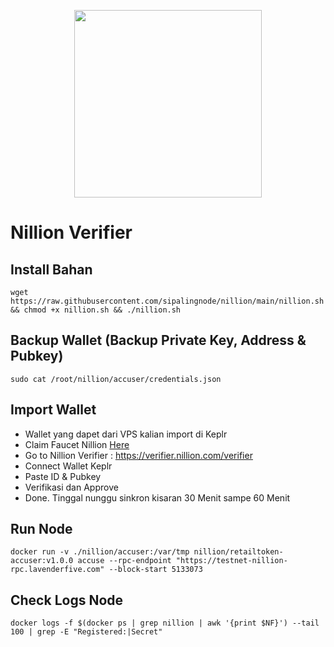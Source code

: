 <p align="center">
  <img height="300" height="auto" src="https://user-images.githubusercontent.com/109174478/209359981-dc19b4bf-854d-4a2a-b803-2547a7fa43f2.jpg">
</p>

# Nillion Verifier
## Install Bahan
```
wget https://raw.githubusercontent.com/sipalingnode/nillion/main/nillion.sh && chmod +x nillion.sh && ./nillion.sh
```
## Backup Wallet (Backup Private Key, Address & Pubkey)
```
sudo cat /root/nillion/accuser/credentials.json
```
## Import Wallet
- Wallet yang dapet dari VPS kalian import di Keplr
- Claim Faucet Nillion [Here](https://faucet.testnet.nillion.com/)
- Go to Nillion Verifier : https://verifier.nillion.com/verifier
- Connect Wallet Keplr
- Paste ID & Pubkey
- Verifikasi dan Approve
- Done. Tinggal nunggu sinkron kisaran 30 Menit sampe 60 Menit
## Run Node
```
docker run -v ./nillion/accuser:/var/tmp nillion/retailtoken-accuser:v1.0.0 accuse --rpc-endpoint "https://testnet-nillion-rpc.lavenderfive.com" --block-start 5133073
```
## Check Logs Node
```
docker logs -f $(docker ps | grep nillion | awk '{print $NF}') --tail 100 | grep -E "Registered:|Secret"
```
